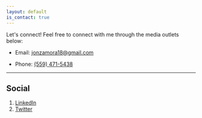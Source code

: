 ```yaml
---
layout: default
is_contact: true
---
```

Let's connect! Feel free to connect with me through the media outlets below:

* Email: [jonzamora18@gmail.com](mailto:jonzamora18@gmail.com)

* Phone: [(559) 471-5438](tel:(559)471-5438)

---

## Social

1. [LinkedIn](#)
2. [Twitter](#)